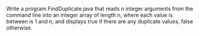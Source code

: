 Write a program FindDuplicate.java that reads n integer arguments from the command line into an integer array of length n, where each value is between is 1 and n, and displays true if there are any duplicate values, false otherwise.
